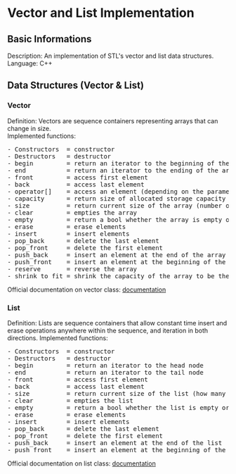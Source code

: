 # Vector and List Implementation

## Basic Informations  
Description: An implementation of STL's vector and list data structures.  
Language: C++  

## Data Structures (Vector & List)
### Vector  
Definition: Vectors are sequence containers representing arrays that can change in size.  
Implemented functions:
<pre>
- Constructors  = constructor
- Destructors   = destructor
- begin         = return an iterator to the beginning of the array
- end           = return an iterator to the ending of the array
- front         = access first element
- back          = access last element
- operator[]    = access an element (depending on the parameter)
- capacity      = return size of allocated storage capacity
- size          = return current size of the array (number of elements present in the array)
- clear         = empties the array
- empty         = return a bool whether the array is empty or not
- erase         = erase elements
- insert        = insert elements
- pop_back      = delete the last element
- pop_front     = delete the first element
- push_back     = insert an element at the end of the array
- push_front    = insert an element at the beginning of the array
- reserve       = reverse the array
- shrink_to_fit = shrink the capacity of the array to be the same with its size
</pre>
Official documentation on vector class: [documentation](https://www.cplusplus.com/reference/vector/vector/)  

### List
Definition: Lists are sequence containers that allow constant time insert and erase operations anywhere within the sequence, and iteration in both directions.
Implemented functions:
<pre>
- Constructors  = constructor
- Destructors   = destructor
- begin         = return an iterator to the head node
- end           = return an iterator to the tail node
- front         = access first element
- back          = access last element
- size          = return current size of the list (how many nodes are currently in the list)
- clear         = empties the list
- empty         = return a bool whether the list is empty or not
- erase         = erase elements
- insert        = insert elements
- pop_back      = delete the last element
- pop_front     = delete the first element
- push_back     = insert an element at the end of the list
- push_front    = insert an element at the beginning of the list
</pre>
Official documentation on list class: [documentation](https://www.cplusplus.com/reference/list/list/)  
